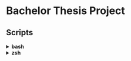 # Bachelor Thesis Project

## Scripts

<details>

<summary><strong>bash</strong></summary>

### Setup
```sh
sudo bash ./scripts/install.sh
```

### Create plain text file

```sh
bash ./scripts/pandoc.sh
```

### Run JabRef

```sh
bash ./scripts/jabref.sh
```

### Compile SVG to PDF

```sh
bash ./scripts/convert_svgs.sh
```

</details>

<details>

<summary><strong>zsh</strong></summary>

### Setup

```sh
sudo zsh ./scripts/install.sh
```

### Create plain text file

```sh
zsh ./scripts/pandoc.sh
```

### Run JabRef

```sh
zsh ./scripts/jabref.sh
```

### Compile SVG to PDF

```sh
zsh ./scripts/convert_svgs.sh
```

</details>
